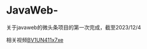 # JavaWeb-
关于javaweb的微头条项目的第一次完成，截至2023/12/4

相关视频[BV1UN411x7xe](https://www.bilibili.com/video/BV1UN411x7xe/?p=185&spm_id_from=333.1007.top_right_bar_window_history.content.click&vd_source=ee278cd67f7ff7667369694d26aa4e69)
